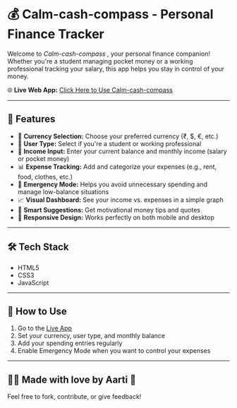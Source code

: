 # 💰 Calm-cash-compass  - Personal Finance Tracker

Welcome to *Calm-cash-compass* , your personal finance companion! Whether you're a student managing pocket money or a working professional tracking your salary, this app helps you stay in control of your money.

🌐 **Live Web App:** [Click Here to Use Calm-cash-compass  ](https://calm-cash-compass.lovable.app/)

---

## 📌 Features

- 🔄 **Currency Selection:** Choose your preferred currency (₹, $, €, etc.)
- 👤 **User Type:** Select if you're a student or working professional
- 💼 **Income Input:** Enter your current balance and monthly income (salary or pocket money)
- 📊 **Expense Tracking:** Add and categorize your expenses (e.g., rent, food, clothes, etc.)
- 🚨 **Emergency Mode:** Helps you avoid unnecessary spending and manage low-balance situations
- 📈 **Visual Dashboard:** See your income vs. expenses in a simple graph
- 🧠 **Smart Suggestions:** Get motivational money tips and quotes
- 📱 **Responsive Design:** Works perfectly on both mobile and desktop

---

## 🛠️ Tech Stack

- HTML5  
- CSS3  
- JavaScript  

---

## 🚀 How to Use

1. Go to the [Live App](https://preview--calm-cash-compass.lovable.app)
2. Set your currency, user type, and monthly balance
3. Add your spending entries regularly
4. Enable Emergency Mode when you want to control your expenses

---

## 🙋‍♀️ Made with love by Aarti 💖

Feel free to fork, contribute, or give feedback!


